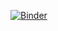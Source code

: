 [![Binder](https://mybinder.org/badge_logo.svg)](https://mybinder.org/v2/gh/jumbrage/worlds_api_notebook_example/HEAD?urlpath=%2Fdoc%2Ftree%2Fapi_demo.ipynb)
